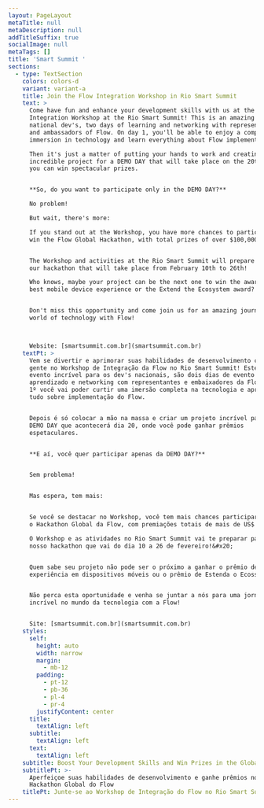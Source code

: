 ```yaml
---
layout: PageLayout
metaTitle: null
metaDescription: null
addTitleSuffix: true
socialImage: null
metaTags: []
title: 'Smart Summit '
sections:
  - type: TextSection
    colors: colors-d
    variant: variant-a
    title: Join the Flow Integration Workshop in Rio Smart Summit
    text: >
      Come have fun and enhance your development skills with us at the Flow
      Integration Workshop at the Rio Smart Summit! This is an amazing event for
      national dev's, two days of learning and networking with representatives
      and ambassadors of Flow. On day 1, you'll be able to enjoy a complete
      immersion in technology and learn everything about Flow implementation.

      Then it's just a matter of putting your hands to work and creating an
      incredible project for a DEMO DAY that will take place on the 20th, where
      you can win spectacular prizes.


      **So, do you want to participate only in the DEMO DAY?**

      No problem!

      But wait, there's more:

      If you stand out at the Workshop, you have more chances to participate and
      win the Flow Global Hackathon, with total prizes of over $100,000.


      The Workshop and activities at the Rio Smart Summit will prepare you for
      our hackathon that will take place from February 10th to 26th!

      Who knows, maybe your project can be the next one to win the award for the
      best mobile device experience or the Extend the Ecosystem award?


      Don't miss this opportunity and come join us for an amazing journey in the
      world of technology with Flow!



      Website: [smartsummit.com.br](smartsummit.com.br)
    textPt: >
      Vem se divertir e aprimorar suas habilidades de desenvolvimento com a
      gente no Workshop de Integração da Flow no Rio Smart Summit! Este é um
      evento incrível para os dev's nacionais, são dois dias de evento de muito
      aprendizado e networking com representantes e embaixadores da Flow. No dia
      1º você vai poder curtir uma imersão completa na tecnologia e aprender
      tudo sobre implementação do Flow.


      Depois é só colocar a mão na massa e criar um projeto incrível para um
      DEMO DAY que acontecerá dia 20, onde você pode ganhar prêmios
      espetaculares.


      **E aí, você quer participar apenas da DEMO DAY?**


      Sem problema!


      Mas espera, tem mais:


      Se você se destacar no Workshop, você tem mais chances participar e ganhar
      o Hackathon Global da Flow, com premiações totais de mais de US$ 100.000.

      O Workshop e as atividades no Rio Smart Summit vai te preparar para o
      nosso hackathon que vai do dia 10 a 26 de fevereiro!&#x20;


      Quem sabe seu projeto não pode ser o próximo a ganhar o prêmio de melhor
      experiência em dispositivos móveis ou o prêmio de Estenda o Ecossistema?


      Não perca esta oportunidade e venha se juntar a nós para uma jornada
      incrível no mundo da tecnologia com a Flow!


      Site: [smartsummit.com.br](smartsummit.com.br)
    styles:
      self:
        height: auto
        width: narrow
        margin:
          - mb-12
        padding:
          - pt-12
          - pb-36
          - pl-4
          - pr-4
        justifyContent: center
      title:
        textAlign: left
      subtitle:
        textAlign: left
      text:
        textAlign: left
    subtitle: Boost Your Development Skills and Win Prizes in the Global Flow Hackathon
    subtitlePt: >-
      Aperfeiçoe suas habilidades de desenvolvimento e ganhe prêmios no
      Hackathon Global do Flow
    titlePt: Junte-se ao Workshop de Integração do Flow no Rio Smart Summit
---
```

